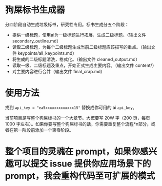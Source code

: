 # 狗屎标书生成器
分四阶段自动生成垃圾标书，研究牲专用。标书生成分五个阶段：

- 提供一级标题，使用ai为一级标题进行拓展，生成二级标题。（输出文件 secondary_outline.md）
- 读取二级标题，为每个二级标题生成当前二级标题应该描写的重点。（输出文件 keypoints/all_keypoints.md）
- 将生成的二级标题清洗，格式化。（输出文件 cleaned_output.md）
- 读取一级、二级标题及重点，开始正式生成主要内容。（输出文件 content/）
- 对主要内容进行合并（输出文件 final_crap.md）

# 使用方法
找到 `api_key = "ea5xxxxxxxxxxxxx15"` 替换成你可用的 ai `api_key`。

当前项目是写整个狗屎标书的一个大章节。大概要写 20W 字（200 页，每页 1000 字左右）。如果你要写整个狗屎标书的话，你需要重复整个流程*n部分，或者在第一阶段前添加一个第零阶段。

# 整个项目的灵魂在 prompt，如果你感兴趣可以提交 issue 提供你应用场景下的 prompt，我会重构代码至可扩展的模式
